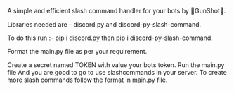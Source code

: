 A simple and efficient slash command handler for your bots by 
🔪GunShot🔪.

Libraries needed are - 
discord.py and discord-py-slash-command.

To do this run :- 
pip i discord.py
     then 
pip i discord-py-slash-command.

Format the main.py file as per your requirement.

Create a secret named TOKEN
with value your bots token. 
Run the main.py file
And you are good to go to use slashcommands in your server.
To create more slash commands follow the format in main.py file.
